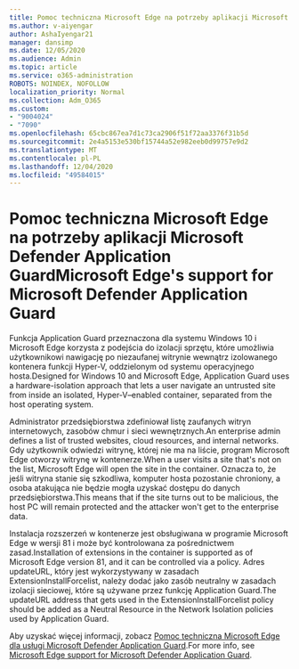 ```yaml
---
title: Pomoc techniczna Microsoft Edge na potrzeby aplikacji Microsoft Defender Application Guard
ms.author: v-aiyengar
author: AshaIyengar21
manager: dansimp
ms.date: 12/05/2020
ms.audience: Admin
ms.topic: article
ms.service: o365-administration
ROBOTS: NOINDEX, NOFOLLOW
localization_priority: Normal
ms.collection: Adm_O365
ms.custom:
- "9004024"
- "7090"
ms.openlocfilehash: 65cbc867ea7d1c73ca2906f51f72aa3376f31b5d
ms.sourcegitcommit: 2e4a5153e530bf15744a52e982eeb0d99757e9d2
ms.translationtype: MT
ms.contentlocale: pl-PL
ms.lasthandoff: 12/04/2020
ms.locfileid: "49584015"
---
```

# <a name="microsoft-edges-support-for-microsoft-defender-application-guard"></a><span data-ttu-id="2042c-102">Pomoc techniczna Microsoft Edge na potrzeby aplikacji Microsoft Defender Application Guard</span><span class="sxs-lookup"><span data-stu-id="2042c-102">Microsoft Edge's support for Microsoft Defender Application Guard</span></span>

<span data-ttu-id="2042c-103">Funkcja Application Guard przeznaczona dla systemu Windows 10 i Microsoft Edge korzysta z podejścia do izolacji sprzętu, które umożliwia użytkownikowi nawigację po niezaufanej witrynie wewnątrz izolowanego kontenera funkcji Hyper-V, oddzielonym od systemu operacyjnego hosta.</span><span class="sxs-lookup"><span data-stu-id="2042c-103">Designed for Windows 10 and Microsoft Edge, Application Guard uses a hardware-isolation approach that lets a user navigate an untrusted site from inside an isolated, Hyper-V–enabled container, separated from the host operating system.</span></span>

<span data-ttu-id="2042c-104">Administrator przedsiębiorstwa zdefiniował listę zaufanych witryn internetowych, zasobów chmur i sieci wewnętrznych.</span><span class="sxs-lookup"><span data-stu-id="2042c-104">An enterprise admin defines a list of trusted websites, cloud resources, and internal networks.</span></span> <span data-ttu-id="2042c-105">Gdy użytkownik odwiedzi witrynę, której nie ma na liście, program Microsoft Edge otworzy witrynę w kontenerze.</span><span class="sxs-lookup"><span data-stu-id="2042c-105">When a user visits a site that's not on the list, Microsoft Edge will open the site in the container.</span></span> <span data-ttu-id="2042c-106">Oznacza to, że jeśli witryna stanie się szkodliwa, komputer hosta pozostanie chroniony, a osoba atakująca nie będzie mogła uzyskać dostępu do danych przedsiębiorstwa.</span><span class="sxs-lookup"><span data-stu-id="2042c-106">This means that if the site turns out to be malicious, the host PC will remain protected and the attacker won't get to the enterprise data.</span></span>

<span data-ttu-id="2042c-107">Instalacja rozszerzeń w kontenerze jest obsługiwana w programie Microsoft Edge w wersji 81 i może być kontrolowana za pośrednictwem zasad.</span><span class="sxs-lookup"><span data-stu-id="2042c-107">Installation of extensions in the container is supported as of Microsoft Edge version 81, and it can be controlled via a policy.</span></span> <span data-ttu-id="2042c-108">Adres updateURL, który jest wykorzystywany w zasadach ExtensionInstallForcelist, należy dodać jako zasób neutralny w zasadach izolacji sieciowej, które są używane przez funkcję Application Guard.</span><span class="sxs-lookup"><span data-stu-id="2042c-108">The updateURL address that gets used in the ExtensionInstallForcelist policy should be added as a Neutral Resource in the Network Isolation policies used by Application Guard.</span></span>

<span data-ttu-id="2042c-109">Aby uzyskać więcej informacji, zobacz [Pomoc techniczna Microsoft Edge dla usługi Microsoft Defender Application Guard](https://go.microsoft.com/fwlink/?linkid=2134229).</span><span class="sxs-lookup"><span data-stu-id="2042c-109">For more info, see [Microsoft Edge support for Microsoft Defender Application Guard](https://go.microsoft.com/fwlink/?linkid=2134229).</span></span>
